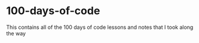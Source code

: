 # 100-days-of-code
This contains all of the 100 days of code lessons and notes that I took along the way
